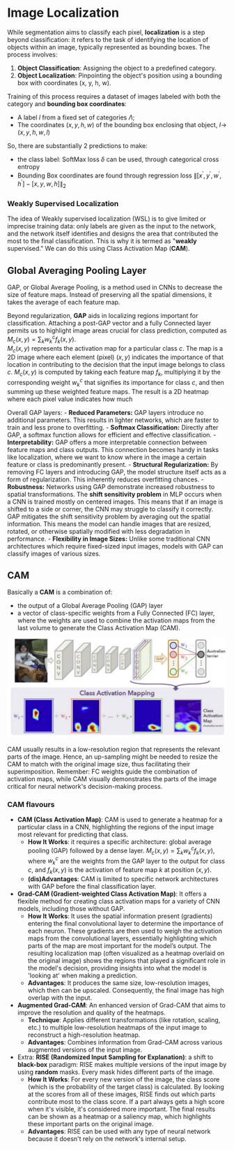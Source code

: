 
# Image Localization

While segmentation aims to classify each pixel, **localization** is a step beyond classification: it refers to the task of identifying the location of objects within an image, typically represented as bounding boxes. The process involves:

1. **Object Classification**: Assigning the object to a predefined category.
2. **Object Localization**: Pinpointing the object's position using a bounding box with coordinates (x, y, h, w).

Training of this process requires a dataset of images labeled with both the category and **bounding box coordinates**:

- A label $l$ from a fixed set of categories $\Lambda$;
- The coordinates $(x, y, h, w)$ of the bounding box enclosing that object, $I \rightarrow$ $(x, y, h, w, l)$

So, there are substantially 2 predictions to make:

- the class label: SoftMax loss $\delta$ can be used, through categorical cross entropy
- Bounding Box coordinates are found through regression loss $\left\|\left[x^{\prime}, y^{\prime}, w^{\prime}, h^{\prime}\right]-[x, y, w, h]\right\|_2$

### Weakly Supervised Localization

The idea of Weakly supervised localization (WSL) is to give limited or imprecise training data: only labels are given as the input to the network, and the network itself identifies and designs the area that contributed the most to the final classification. This is why it is termed as "**weakly** supervised."
We can do this using Class Activation Map (**CAM**).

## Global Averaging Pooling Layer

GAP, or Global Average Pooling, is a method used in CNNs to decrease the size of feature maps. Instead of preserving all the spatial dimensions, it takes the average of each feature map. 

Beyond regularization, **GAP** aids in localizing regions important for classification. Attaching a post-GAP vector and a fully Connected layer permits us to highlight image areas crucial for class prediction, computed as $M_{c}(x, y)=\sum_{k} w_{k}^{c} f_{k}(x, y)$.  
$M_{c}(x, y)$ represents the activation map for a particular class $c$. The map is a 2D image where each element (pixel) $(x, y)$ indicates the importance of that location in contributing to the decision that the input image belongs to class $c$.
$M_{c}(x, y)$ is computed by taking each feature map $f_{k}$, multiplying it by the corresponding weight $w_{k}^{c}$ that signifies its importance for class $c$, and then summing up these weighted feature maps. The result is a 2D heatmap where each pixel value indicates how much

Overall GAP layers: 
	- **Reduced Parameters:** GAP layers introduce no additional parameters. This results in lighter networks, which are faster to train and less prone to overfitting.
	- **Softmax Classification:** Directly after GAP, a softmax function allows for efficient and effective classification.
	- **Interpretability:** GAP offers a more interpretable connection between feature maps and class outputs. This connection becomes handy in tasks like localization, where we want to know where in the image a certain feature or class is predominantly present.
	- **Structural Regularization:** By removing FC layers and introducing GAP, the model structure itself acts as a form of regularization. This inherently reduces overfitting chances.
	- **Robustness:** Networks using GAP demonstrate increased robustness to spatial transformations. The **shift sensitivity problem** in MLP occurs when a CNN is trained mostly on centered images. This means that if an image is shifted to a side or corner, the CNN may struggle to classify it correctly. GAP mitigates the shift sensitivity problem by averaging out the spatial information. This means the model can handle images that are resized, rotated, or otherwise spatially modified with less degradation in performance.
	- **Flexibility in Image Sizes:** Unlike some traditional CNN architectures which require fixed-sized input images, models with GAP can classify images of various sizes.

## CAM 

Basically a **CAM** is a combination of:

- the output of a Global Average Pooling (GAP) layer
- a vector of class-specific weights from a Fully Connected (FC) layer, where the weights are used to combine the activation maps from the last volume to generate the Class Activation Map (CAM).

![](images/f75c3d6be6e50db67a8b5b77adda4c17.png)

CAM usually results in a low-resolution region that represents the relevant parts of the image. Hence, an up-sampling might be needed to resize the CAM to match with the original image size, thus facilitating their superimposition.
Remember: FC weights guide the combination of activation maps, while CAM visually demonstrates the parts of the image critical for neural network's decision-making process.

### CAM flavours 

- **CAM (Class Activation Map)**: CAM is used to generate a heatmap for a particular class in a CNN, highlighting the regions of the input image most relevant for predicting that class.
	- **How It Works**: it requires a specific architecture: global average pooling (GAP) followed by a dense layer. $M_c(x, y)=\sum_k w_k^c f_k(x, y)$, where $w_k^c$ are the weights from the GAP layer to the output for class $c$, and $f_k(x, y)$ is the activation of feature map $k$ at position $(x, y)$.
	- **(dis)Advantages**: CAM is limited to specific network architectures with GAP before the final classification layer.
- **Grad-CAM (Gradient-weighted Class Activation Map)**: It offers a flexible method for creating class activation maps for a variety of CNN models, including those without GAP. 
	- **How It Works**: It uses the spatial information present (gradients) entering the final convolutional layer to determine the importance of each neuron. These gradients are then used to weigh the activation maps from the convolutional layers, essentially highlighting which parts of the map are most important for the model’s output. The resulting localization map (often visualized as a heatmap overlaid on the original image) shows the regions that played a significant role in the model's decision, providing insights into what the model is 'looking at' when making a prediction.
	- **Advantages**: It produces the same size, low-resolution images, which then can be upscaled. Consequently, the final image has high overlap with the input.
- **Augmented Grad-CAM**: An enhanced version of Grad-CAM that aims to improve the resolution and quality of the heatmaps.
    - **Technique**: Applies different transformations (like rotation, scaling, etc.) to multiple low-resolution heatmaps of the input image to reconstruct a high-resolution heatmap.
    - **Advantages**: Combines information from Grad-CAM across various augmented versions of the input image.
- Extra: **RISE (Randomized Input Sampling for Explanation)**: a shift to **black-box** paradigm: RISE makes multiple versions of the input image by using **random** masks. Every mask hides different parts of the image.
   - **How It Works**: For every new version of the image, the class score (which is the probability of the target class) is calculated. By looking at the scores from all of these images, RISE finds out which parts contribute most to the class score. If a part always gets a high score when it's visible, it's considered more important. The final results can be shown as a heatmap or a saliency map, which highlights these important parts on the original image.
   - **Advantages**: RISE can be used with any type of neural network because it doesn't rely on the network's internal setup.
   